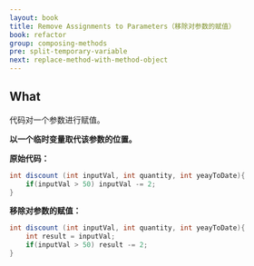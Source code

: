 ```yaml
---
layout: book
title: Remove Assignments to Parameters（移除对参数的赋值）
book: refactor
group: composing-methods
pre: split-temporary-variable
next: replace-method-with-method-object
---
```



## What

代码对一个参数进行赋值。

**以一个临时变量取代该参数的位置。**


**原始代码：**

```java
int discount (int inputVal, int quantity, int yeayToDate){
    if(inputVal > 50) inputVal -= 2;
}
```

**移除对参数的赋值：**

```java
int discount (int inputVal, int quantity, int yeayToDate){
    int result = inputVal;
    if(inputVal > 50) result -= 2;
}
```